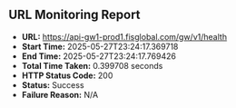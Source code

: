 ## URL Monitoring Report

- **URL:** https://api-gw1-prod1.fisglobal.com/gw/v1/health
- **Start Time:** 2025-05-27T23:24:17.369718
- **End Time:** 2025-05-27T23:24:17.769426
- **Total Time Taken:** 0.399708 seconds
- **HTTP Status Code:** 200
- **Status:** Success
- **Failure Reason:** N/A

